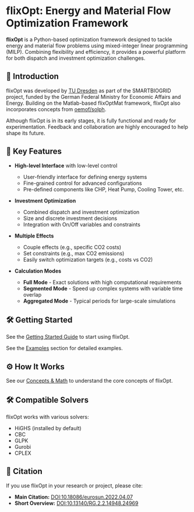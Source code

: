# flixOpt: Energy and Material Flow Optimization Framework

**flixOpt** is a Python-based optimization framework designed to tackle energy and material flow problems using mixed-integer linear programming (MILP). Combining flexibility and efficiency, it provides a powerful platform for both dispatch and investment optimization challenges.

## 🚀 Introduction

flixOpt was developed by [TU Dresden](https://github.com/gewv-tu-dresden) as part of the SMARTBIOGRID project, funded by the German Federal Ministry for Economic Affairs and Energy. Building on the Matlab-based flixOptMat framework, flixOpt also incorporates concepts from [oemof/solph](https://github.com/oemof/oemof-solph).

Although flixOpt is in its early stages, it is fully functional and ready for experimentation. Feedback and collaboration are highly encouraged to help shape its future.

## 🌟 Key Features

- **High-level Interface** with low-level control
    - User-friendly interface for defining energy systems
    - Fine-grained control for advanced configurations
    - Pre-defined components like CHP, Heat Pump, Cooling Tower, etc.

- **Investment Optimization**
    - Combined dispatch and investment optimization
    - Size and discrete investment decisions
    - Integration with On/Off variables and constraints

- **Multiple Effects**
    - Couple effects (e.g., specific CO2 costs)
    - Set constraints (e.g., max CO2 emissions)
    - Easily switch optimization targets (e.g., costs vs CO2)

- **Calculation Modes**
    - **Full Mode** - Exact solutions with high computational requirements
    - **Segmented Mode** - Speed up complex systems with variable time overlap
    - **Aggregated Mode** - Typical periods for large-scale simulations

## 🛠️ Getting Started

See the [Getting Started Guide](getting-started.md) to start using flixOpt.

See the [Examples](examples/) section for detailed examples.

## ⚙️ How It Works

See our [Concepts & Math](concepts-and-math/index.md) to understand the core concepts of flixOpt.

## 🛠️ Compatible Solvers

flixOpt works with various solvers:

- HiGHS (installed by default)
- CBC
- GLPK
- Gurobi
- CPLEX

## 📝 Citation

If you use flixOpt in your research or project, please cite:

- **Main Citation:** [DOI:10.18086/eurosun.2022.04.07](https://doi.org/10.18086/eurosun.2022.04.07)
- **Short Overview:** [DOI:10.13140/RG.2.2.14948.24969](https://doi.org/10.13140/RG.2.2.14948.24969)
